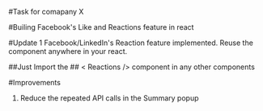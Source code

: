#Task for comapany X

#Builing Facebook's Like and Reactions feature in react

#Update 1
Facebook/LinkedIn's Reaction feature implemented. Reuse the component anywhere in your react.

##Just Import the   ## < Reactions /> component in any other components



#Improvements
1. Reduce the repeated API calls in the Summary popup